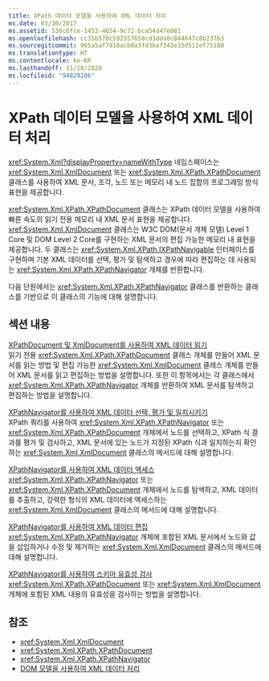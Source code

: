 ```yaml
---
title: XPath 데이터 모델을 사용하여 XML 데이터 처리
ms.date: 03/30/2017
ms.assetid: 536c6fce-1453-4654-9c72-bca54d47e081
ms.openlocfilehash: cc35b570c592557658cd3dda0c844847c8b23763
ms.sourcegitcommit: 965a5af7918acb0a3fd3baf342e15d511ef75188
ms.translationtype: HT
ms.contentlocale: ko-KR
ms.lasthandoff: 11/18/2020
ms.locfileid: "94829286"
---
```

# <a name="process-xml-data-using-the-xpath-data-model"></a>XPath 데이터 모델을 사용하여 XML 데이터 처리
<xref:System.Xml?displayProperty=nameWithType> 네임스페이스는 <xref:System.Xml.XmlDocument> 또는 <xref:System.Xml.XPath.XPathDocument> 클래스를 사용하여 XML 문서, 조각, 노드 또는 메모리 내 노드 집합의 프로그래밍 방식 표현을 제공합니다.  
  
 <xref:System.Xml.XPath.XPathDocument> 클래스는 XPath 데이터 모델을 사용하여 빠른 속도의 읽기 전용 메모리 내 XML 문서 표현을 제공합니다. <xref:System.Xml.XmlDocument> 클래스는 W3C DOM(문서 개체 모델) Level 1 Core 및 DOM Level 2 Core를 구현하는 XML 문서의 편집 가능한 메모리 내 표현을 제공합니다. 두 클래스는 <xref:System.Xml.XPath.IXPathNavigable> 인터페이스를 구현하며 기본 XML 데이터를 선택, 평가 및 탐색하고 경우에 따라 편집하는 데 사용되는 <xref:System.Xml.XPath.XPathNavigator> 개체를 반환합니다.  
  
 다음 단원에서는 <xref:System.Xml.XPath.XPathNavigator> 클래스를 반환하는 클래스를 기반으로 이 클래스의 기능에 대해 설명합니다.  
  
## <a name="in-this-section"></a>섹션 내용  
 [XPathDocument 및 XmlDocument를 사용하여 XML 데이터 읽기](reading-xml-data-using-xpathdocument-and-xmldocument.md)  
 읽기 전용 <xref:System.Xml.XPath.XPathDocument> 클래스 개체를 만들어 XML 문서를 읽는 방법 및 편집 가능한 <xref:System.Xml.XmlDocument> 클래스 개체를 만들어 XML 문서를 읽고 편집하는 방법을 설명합니다. 또한 이 항목에서는 각 클래스에서 <xref:System.Xml.XPath.XPathNavigator> 개체를 반환하여 XML 문서를 탐색하고 편집하는 방법을 설명합니다.  
  
 [XPathNavigator를 사용하여 XML 데이터 선택, 평가 및 일치시키기](selecting-evaluating-and-matching-xml-data-using-xpathnavigator.md)  
 XPath 쿼리를 사용하여 <xref:System.Xml.XPath.XPathNavigator> 또는 <xref:System.Xml.XPath.XPathDocument> 개체에서 노드를 선택하고, XPath 식 결과를 평가 및 검사하고, XML 문서에 있는 노드가 지정된 XPath 식과 일치하는지 확인하는 <xref:System.Xml.XmlDocument> 클래스의 메서드에 대해 설명합니다.  
  
 [XPathNavigator를 사용하여 XML 데이터 액세스](accessing-xml-data-using-xpathnavigator.md)  
 <xref:System.Xml.XPath.XPathNavigator> 또는 <xref:System.Xml.XPath.XPathDocument> 개체에서 노드를 탐색하고, XML 데이터를 추출하고, 강력한 형식의 XML 데이터에 액세스하는 <xref:System.Xml.XmlDocument> 클래스의 메서드에 대해 설명합니다.  
  
 [XPathNavigator를 사용하여 XML 데이터 편집](editing-xml-data-using-xpathnavigator.md)  
 <xref:System.Xml.XPath.XPathNavigator> 개체에 포함된 XML 문서에서 노드와 값을 삽입하거나 수정 및 제거하는 <xref:System.Xml.XmlDocument> 클래스의 메서드에 대해 설명합니다.  
  
 [XPathNavigator를 사용하여 스키마 유효성 검사](schema-validation-using-xpathnavigator.md)  
 <xref:System.Xml.XPath.XPathDocument> 또는 <xref:System.Xml.XmlDocument> 개체에 포함된 XML 내용의 유효성을 검사하는 방법을 설명합니다.  
  
## <a name="see-also"></a>참조

- <xref:System.Xml.XmlDocument>
- <xref:System.Xml.XPath.XPathDocument>
- <xref:System.Xml.XPath.XPathNavigator>
- [DOM 모델을 사용하여 XML 데이터 처리](process-xml-data-using-the-dom-model.md)
